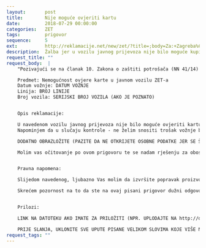 ```yaml
---
layout:       post
title:        Nije moguće ovjeriti kartu
date:         2018-07-29 00:00:00
categories:   ZET
tags:         prigovor
sequence:	  5
ext:          http://reklamacije.net/new/zet/?title=;body=Za:+Zagreba%C4%8Dki+elektri%C4%8Dni+tramvaj,%20Zagreb%0A%0APozivaju%C4%87i+se+na+%C4%8Dlanak+10.+Zakona+o+za%C5%A1titi+potro%C5%A1a%C4%8Da+%28NN+41%2F14%29+upu%C4%87ujem+Vam+pisani+prigovor,+koji+se+odnosi+na%3A%0A%0APredmet%3A+Nemogu%C4%87nost+ovjere+karte+u+javnom+vozilu+ZET-a%0ADatum+vo%C5%BEnje%3A+DATUM+VO%C5%BDNJE%0ALinija%3A+BROJ+LINIJE%0ABroj+vozila%3A+SERIJSKI+BROJ+VOZILA+%28AKO+JE+POZNATO%29%0A%0A%0AOpis+reklamacije%3A%0A%0AU+navedenom+vozilu+javnog+prijevoza+nije+bilo+mogu%C4%87e+ovjeriti+kartu+zato+jer+OBRAZLO%C5%BDITE+ZA%C5%A0TO+SE+%C5%BDALITE.%0ANapominjem+da+u+slu%C4%8Daju+kontrole+-+ne+%C5%BEelim+snositi+tro%C5%A1ak+vo%C5%BEnje+bez+karte+jer+je+javni+prijevoznik+du%C5%BEan+redovno+odr%C5%BEavati+ure%C4%91aje+za+ovjeru+karata.%0A%0ADODATNO+OBRAZLO%C5%BDITE+%28PAZITE+DA+NE+OTKRIJETE+OSOBNE+PODATKE+JER+SE+%C5%A0ALJE+JAVNO%29%0A%0AMolim+vas+o%C4%8Ditovanje+po+ovom+prigovoru+te+se+nadam+rje%C5%A1enju+za+obostrano+zadovoljstvo.%0A%0A%0APravna+napomena%3A%0A%0ASlijedom+navedenog,+ljubazno+Vas+molim+da+izvr%C5%A1ite+popravak+proizvoda%2Fusluge.+Ukoliko+isto+niste+u+mogu%C4%87nosti,+molim+da+mi+predlo%C5%BEite+mogu%C4%87nosti+za+rje%C5%A1enje.%0A%0ASkre%C4%87em+pozornost+na+to+da+ste+na+ovaj+pisani+prigovor+du%C5%BEni+odgovoriti+u+roku+od+15+dana+od+dana+zaprimanja+prigovora.%0A%0A%0APrilozi%3A%0A%0ALINK+NA+DATOTEKU+AKO+IMATE+ZA+PRILO%C5%BDITI+%28NPR.+UPLODAJTE+NA+http%3A%2F%2Fdrive.google.com,+I+OVDJE+UMETNITE+LINK%0A%0APRIJE+SLANJA,+UKLONITE+SVE+UPUTE+PISANE+VELIKOM+SLOVIMA+KOJE+VI%C5%A0E+NE+TREBAJU%0A%0A%0A%0ALijep+pozdrav%0A&tags=zet-voznja-naplata-ovjera-karta+from-template:4+podnesi:pisani-prigovor
description:  Žalba jer u vozilu javnog prijevoza nije bilo moguće kupiti kartu
request_title: ""
request_body:  |
	"Pozivajući se na članak 10. Zakona o zaštiti potrošača (NN 41/14) upućujem Vam pisani prigovor, koji se odnosi na:

	Predmet: Nemogućnost ovjere karte u javnom vozilu ZET-a
	Datum vožnje: DATUM VOŽNJE
	Linija: BROJ LINIJE
	Broj vozila: SERIJSKI BROJ VOZILA (AKO JE POZNATO)


	Opis reklamacije:

	U navedenom vozilu javnog prijevoza nije bilo moguće ovjeriti kartu zato jer OBRAZLOŽITE ZAŠTO SE ŽALITE.
	Napominjem da u slučaju kontrole - ne želim snositi trošak vožnje bez karte jer je javni prijevoznik dužan redovno održavati uređaje za ovjeru karata.

	DODATNO OBRAZLOŽITE (PAZITE DA NE OTKRIJETE OSOBNE PODATKE JER SE ŠALJE JAVNO)

	Molim vas očitovanje po ovom prigovoru te se nadam rješenju za obostrano zadovoljstvo.


	Pravna napomena:

	Slijedom navedenog, ljubazno Vas molim da izvršite popravak proizvoda/usluge. Ukoliko isto niste u mogućnosti, molim da mi predložite mogućnosti za rješenje.

	Skrećem pozornost na to da ste na ovaj pisani prigovor dužni odgovoriti u roku od 15 dana od dana zaprimanja prigovora.


	Prilozi:

	LINK NA DATOTEKU AKO IMATE ZA PRILOŽITI (NPR. UPLODAJTE NA http://drive.google.com, I OVDJE UMETNITE LINK

	PRIJE SLANJA, UKLONITE SVE UPUTE PISANE VELIKOM SLOVIMA KOJE VIŠE NE TREBAJU"
request_tags: ""
---
```

